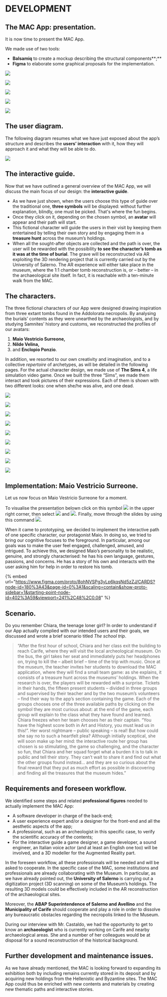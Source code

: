 # DEVELOPMENT

## **The MAC App: presentation.**

It is now time to present the MAC App.&#x20;

We made use of two tools:&#x20;

* **Balsamiq** to create a mockup describing the structural components**;**&#x20;
* **Figma** to elaborate some graphical proposals for the implementation.

![](https://lh3.googleusercontent.com/5UiahFgRgVUxo9i3AIYHpSl9-Q5KqkclktIc8DjpwPb0k\_i3Af7gQQbf6T5lwSPxHUrwKjN8PtSeWVgRmsl6-FAlbeH4A4BZkJSVWPX0NlHnLsruoYywtP2OYI93hQ)

![](.gitbook/assets/asdadsadsasd.png)

![](.gitbook/assets/asdfsgdfg.jpg)

![](.gitbook/assets/sdfg.jpg)

![](.gitbook/assets/asdfgh.jpg)

## The user diagram.

The following diagram resumes what we have just exposed about the app’s structure and  describes the **users’ interaction** with it, how they will approach it and what they will be able to do.

![](<.gitbook/assets/Slide 16\_9 - 7.jpg>)

## The interactive guide.

Now that we have outlined a general overview of the MAC App, we will discuss the main focus of our design: the **interactive guide**.&#x20;

* As we have just shown, when the users choose this type of guide over the traditional one, **three symbols** will be displayed: without further explanation, blindly, one must be picked. That's where the fun begins.
* Once they click on it, depending on the chosen symbol, an **avatar** will appear and their path will start.&#x20;
* This fictional character will guide the users in their visit by keeping them entertained by telling their own story and by engaging them in a **treasure hunt** across the museum’s holdings.&#x20;
* When all the sought-after objects are collected and the path is over, the user will be rewarded with the possibility **to see the character’s tomb as it was at the time of burial**. The grave will be reconstructed via AR exploiting the 3D rendering project that is currently carried out by the University of Salerno. The AR experience will either take place in the museum, where the 1:1 chamber tomb reconstruction is, or – better – in the archaeological site itself. In fact, it is reachable with a ten-minute walk from the MAC.

## **The characters.**

The three fictional characters of our App were designed drawing inspiration from three extant tombs found in the Addolorata necropolis. By analysing the burials’ contents as they were unearthed by the archaeologists, and by studying Samnites’ history and customs, we reconstructed the profiles of our avatars:&#x20;

1. **Maio Vestricio Surreone,**&#x20;
2. **Nilde Velina,**&#x20;
3. and **Enclopio Ponzio**.&#x20;

In addition, we resorted to our own creativity and imagination, and to a collective _repertoire_ of archetypes, as will be detailed in the following pages. For the actual character design, we made use of **The Sims 4**, a life simulation video game. Once we built the three “Sims”, we made them interact and took pictures of their expressions. Each of them is shown with two different looks: one when she/he was alive, and one dead.

![](<.gitbook/assets/Frame 7.png>)

![](<.gitbook/assets/A4 - 21.jpg>)

![](<.gitbook/assets/A4 - 22.jpg>)

![](<.gitbook/assets/A4 - 11.jpg>)

![](<.gitbook/assets/A4 - 14 (1).jpg>)

![](<.gitbook/assets/A4 - 16 (1).jpg>)

![](<.gitbook/assets/A4 - 18 (1).jpg>)

![](<.gitbook/assets/A4 - 19 (1).jpg>)

![](<.gitbook/assets/A4 - 20.jpg>)

## **Implementation: Maio Vestricio Surreone.**

Let us now focus on Maio Vestricio Surreone for a moment.&#x20;

To visualise the presentation belown click on this symbol ![](<.gitbook/assets/image (2).png>) in the upper right corner, then select ![](<.gitbook/assets/Screenshot (856).png>) and ![](<.gitbook/assets/Screenshot (859).png>). Finally, move through the slides by using this command ![](<.gitbook/assets/image (1).png>).

When it came to prototyping, we decided to implement the interactive path of one specific character, our protagonist Maio. In doing so, we tried to bring our cognitive focuses to the foreground. In particular, among our goals was to make the user feel engaged, challenged, amused, and intrigued. To achieve this, we designed Maio’s personality to be realistic, genuine, and strongly characterised: he has his own language, gestures, passions, and concerns. He has a story of his own and interacts with the user asking him for help in order to restore his tomb.

{% embed url="https://www.figma.com/proto/8ohNVSPg3yLp6kqsNd5zZJ/CARDS?node-id=180%3A43&page-id=0%3A1&scaling=contain&show-proto-sidebar=1&starting-point-node-id=402%3A59&viewport=241%2C48%2C0.08" %}

## **Scenario.**

Do you remember Chiara, the teenage loner girl? In order to understand if our App actually complied with our intended users and their goals, we discussed and wrote a brief scenario titled _The school trip_.

> “After the first hour of school, Chiara and her class exit the building to reach Carife, where they will visit the local archeological museum. On the bus, the girl takes her seat and immediately puts her headphones on, trying to kill the – albeit brief – time of the trip with music. Once at the museum, the teacher invites her students to download the MAC application, where they will find a small team game: as she explains, it consists of a treasure hunt across the museums’ holdings. When the research is over, the players will be rewarded with a surprise. Tickets in their hands, the fifteen present students – divided in three groups and supervised by their teacher and by the two museum’s volunteers – find their way to the app’s section containing the game. Each of the groups chooses one of the three available paths by clicking on the symbol they are most curious about: at the end of the game, each group will explain to the class what they have found and learned. Chiara freezes when her team chooses her as their captain. “You have the highest score both in Art and History, you must lead us in this!”. Her worst nightmare – public speaking – is real! But how could she say no to such a heartfelt plea? Although initially sceptical, she will soon make up her mind: the interactive route her group has chosen is so stimulating, the game so challenging, and the character so fun, that Chiara and her squad forget what a burden it is to talk in public and tell their story. They can’t wait to share it and find out what the other groups found instead… and they are so curious about the final reward that they put as much effort as possible in discovering and finding all the treasures that the museum hides.”

## Requirements and foreseen workflow.&#x20;

We identified some steps and related **professional figures** needed to actually implement the MAC App:&#x20;

* A software developer in charge of the back-end;&#x20;
* A user experience expert and/or a designer for the front-end and all the aesthetic aspects of the app;&#x20;
* A professional, such as an archeologist in this specific case, to verify the scientific accuracy of the contents;&#x20;
* For the interactive guide a game designer, a game developer, a sound engineer, an Italian voice actor (and at least an English one too) will be involved, and a 3D modeller for the Augmented Reality part.

In the foreseen workflow, all these professionals will be needed and will be asked to cooperate. In the specific case of the MAC, some institutions and professionals are already collaborating with the Museum. In particular, as we have already pointed out, the **University of Salerno** is carrying out a digitization project (3D scanning) on some of the Museum’s holdings. The resulting 3D models could be effectively included in the AR reconstruction of the archaeological sites.&#x20;

Moreover, the **ABAP Superintendence of Salerno and Avellino** and the **Municipality of Carife** should cooperate and play a role in order to dissolve any bureaucratic obstacles regarding the necropolis linked to the Museum.&#x20;

During our interview with Mr. Castaldo, we had the opportunity to get to know an **archaeologist** who is currently working on Carife and nearby archaeological areas. She and a number of her colleagues would be at disposal for a sound reconstruction of the historical background.

## Further development and maintenance issues.&#x20;

As we have already mentioned, the MAC is looking forward to expanding its exhibition both by including remains currently stored in its deposit and by acquiring new holdings from the Hellenistic and Byzantine sites. The MAC App could thus be enriched with new contents and materials by creating new thematic paths and interactive stories.
